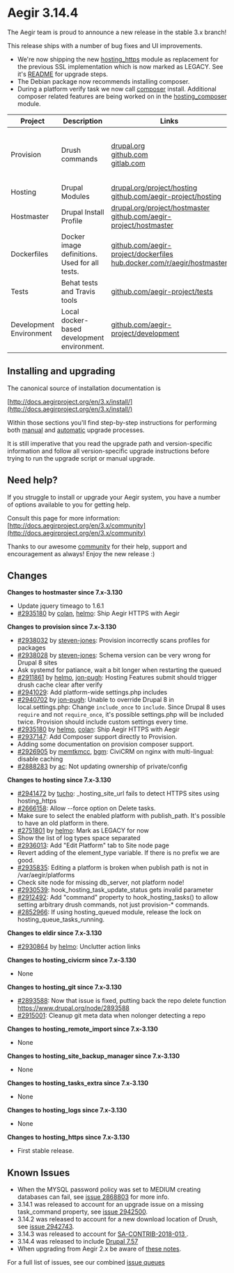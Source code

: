 Aegir 3.14.4
=========

The Aegir team is proud to announce a new release in the stable 3.x branch!

This release ships with a number of bug fixes and UI improvements.


* We're now shipping the new [hosting_https](https://www.drupal.org/project/hosting_https) module as replacement for the previous SSL implementation which is now marked as LEGACY. See it's [README](http://cgit.drupalcode.org/hosting_https/tree/README.md) for upgrade steps.
* The Debian package now recommends installing composer.
* During a platform verify task we now call [composer](https://getcomposer.org/) install. Additional composer related features are being worked on in the [hosting_composer](https://www.drupal.org/project/hosting_composer) module.

| Project   | Description | Links | Status |
|-----------|------------ |-------------------|--------|
| Provision | Drush commands | [drupal.org](https://www.drupal.org/project/provision) <br /> [github.com](https://github.com/aegir-project/provision) <br /> [gitlab.com](https://gitlab.com/aegir/provision)| [![Build Status](https://travis-ci.org/aegir-project/provision.svg?branch=7.x-3.x)](https://travis-ci.org/aegir-project/provision) <br /> [![build status](https://gitlab.com/aegir/provision/badges/7.x-3.x/build.svg)](https://gitlab.com/aegir/provision/)|
| Hosting | Drupal Modules| [drupal.org/project/hosting](https://www.drupal.org/project/hosting) <br /> [github.com/aegir-project/hosting](https://github.com/aegir-project/hosting) | |
| Hostmaster | Drupal Install Profile |[drupal.org/project/hostmaster](https://www.drupal.org/project/hostmaster) <br /> [github.com/aegir-project/hostmaster](https://github.com/aegir-project/hostmaster) | |
| Dockerfiles | Docker image definitions. Used for all tests. | [github.com/aegir-project/dockerfiles](https://github.com/aegir-project/dockerfiles)<br /> [hub.docker.com/r/aegir/hostmaster](https://hub.docker.com/r/aegir/hostmaster) | [![Build Status](https://travis-ci.org/aegir-project/dockerfiles.svg?branch=master)](https://travis-ci.org/aegir-project/dockerfiles) |
| Tests | Behat tests and Travis tools | [github.com/aegir-project/tests](https://github.com/aegir-project/tests) | [![Build Status](https://travis-ci.org/aegir-project/tests.svg?branch=master)](https://travis-ci.org/aegir-project/tests) |
| Development Environment | Local docker-based development environment. | [github.com/aegir-project/development](https://github.com/aegir-project/development) | [![Build Status](https://travis-ci.org/aegir-project/development.svg?branch=master)](https://travis-ci.org/aegir-project/development) |


Installing and upgrading
------------------------

The canonical source of installation documentation is

[http://docs.aegirproject.org/en/3.x/install/](http://docs.aegirproject.org/en/3.x/install/)

Within those sections you'll find step-by-step instructions for performing both [manual](/install/upgrade/#manual-upgrade) and [automatic](/install/upgrade/#upgrades-with-upgradesh-script) upgrade processes.

It is still imperative that you read the upgrade path and version-specific information and follow all version-specific upgrade instructions before trying to run the upgrade script or manual upgrade.


Need help?
----------

If you struggle to install or upgrade your Aegir system, you have a number of options available to you for getting help.

Consult this page for more information: [http://docs.aegirproject.org/en/3.x/community](http://docs.aegirproject.org/en/3.x/community)

Thanks to our awesome [community](http://docs.aegirproject.org/en/3.x/community) for their help, support and encouragement as always! Enjoy the new release :)


Changes
-------

**Changes to hostmaster since 7.x-3.130**

* Update jquery timeago to 1.6.1
* [#2935180](https://www.drupal.org/node/2935180) by [colan](https://www.drupal.org/u/colan), [helmo](https://www.drupal.org/u/helmo): Ship Aegir HTTPS with Aegir


**Changes to provision since 7.x-3.130**

* [#2938032](https://www.drupal.org/node/2938032) by [steven-jones](https://www.drupal.org/u/steven-jones): Provision incorrectly scans profiles for packages
* [#2938028](https://www.drupal.org/node/2938028) by [steven-jones](https://www.drupal.org/u/steven-jones): Schema version can be very wrong for Drupal 8 sites
* Ask systemd for patiance, wait a bit longer when restarting the queued
* [#2911861](https://www.drupal.org/node/2911861) by [helmo](https://www.drupal.org/u/helmo), [jon-pugh](https://www.drupal.org/u/jon-pugh): Hosting Features submit should trigger drush cache clear after verify
* [#2941029](https://www.drupal.org/node/2941029): Add platform-wide settings.php includes
* [#2940702](https://www.drupal.org/node/2940702) by [jon-pugh](https://www.drupal.org/u/jon-pugh): Unable to override Drupal 8 in local.settings.php: Change `include_once` to `include`. Since Drupal 8 uses `require` and not `require_once`, it's possible settings.php will be included twice. Provision should include custom settings every time.
* [#2935180](https://www.drupal.org/node/2935180) by [helmo](https://www.drupal.org/u/helmo), [colan](https://www.drupal.org/u/colan): Ship Aegir HTTPS with Aegir
* [#2937147](https://www.drupal.org/node/2937147): Add Composer support directly to Provision.
* Adding some documentation on provision composer support.
* [#2926905](https://www.drupal.org/node/2926905) by [memtkmcc](https://www.drupal.org/u/memtkmcc), [bgm](https://www.drupal.org/u/bgm): CiviCRM on nginx with multi-lingual: disable caching
* [#2888283](https://www.drupal.org/node/2888283) by [ac](https://www.drupal.org/u/ac): Not updating ownership of private/config


**Changes to hosting since 7.x-3.130**

* [#2941472](https://www.drupal.org/node/2941472) by [tucho](https://www.drupal.org/u/tucho): _hosting_site_url fails to detect HTTPS sites using hosting_https
* [#2666158](https://www.drupal.org/node/2666158): Allow --force option on Delete tasks.
* Make sure to select the enabled platform with publish_path. It's possible to have an old platform in there.
* [#2751801](https://www.drupal.org/node/2751801) by [helmo](https://www.drupal.org/u/helmo): Mark as LEGACY for now
* Show the list of log types space separated
* [#2936013](https://www.drupal.org/node/2936013): Add "Edit Platform" tab to Site node page
* Revert adding of the element_type variable. If there is no prefix we are good.
* [#2935835](https://www.drupal.org/node/2935835): Editing a platform is broken when publish path is not in /var/aegir/platforms
* Check site node for missing db_server, not platform node!
* [#2930539](https://www.drupal.org/node/2930539): hook_hosting_task_update_status gets invalid parameter
* [#2912492](https://www.drupal.org/node/2912492): Add "command" property to hook_hosting_tasks() to allow setting arbitrary drush commands, not just provision-* commands.
* [#2852966](https://www.drupal.org/node/2852966): If using hosting_queued module, release the lock on hosting_queue_tasks_running.



**Changes to eldir since 7.x-3.130**

* [#2930864](https://www.drupal.org/node/2930864) by [helmo](https://www.drupal.org/u/helmo): Unclutter action links


**Changes to hosting_civicrm since 7.x-3.130**

* None


**Changes to hosting_git since 7.x-3.130**

* [#2893588](https://www.drupal.org/node/2893588): Now that issue is fixed, putting back the repo delete function https://www.drupal.org/node/2893588
* [#2915001](https://www.drupal.org/node/2915001): Cleanup git meta data when nolonger detecting a repo



**Changes to hosting_remote_import since 7.x-3.130**

* None


**Changes to hosting_site_backup_manager since 7.x-3.130**

* None


**Changes to hosting_tasks_extra since 7.x-3.130**

* None


**Changes to hosting_logs since 7.x-3.130**

* None


**Changes to hosting_https since 7.x-3.130**

* First stable release.




Known Issues
------------
* When the MYSQL password policy was set to MEDIUM creating databases can fail, see [issue 2868803](https://www.drupal.org/project/hostmaster/issues/2868803) for more info.
* 3.14.1 was released to account for an upgrade issue  on a missing task_command property, see [issue 2942500](https://www.drupal.org/project/hostmaster/issues/2942500).
* 3.14.2 was released to account for a new download location of Drush, see [issue 2942743](https://www.drupal.org/project/provision/issues/2942743).
* 3.14.3 was released to account for [SA-CONTRIB-2018-013 ](https://www.drupal.org/sa-contrib-2018-013).
* 3.14.4 was released to include [Drupal 7.57](https://www.drupal.org/project/drupal/releases/7.57)
* When upgrading from Aegir 2.x be aware of [these notes](../install/upgrade/#major-upgrade-from-aegir-6x-2x).

For a full list of issues, see our combined [issue queues](https://www.drupal.org/project/issues?projects=provision%2C+hosting%2C+eldir%2C+Hostmaster+%28Aegir%29%2C+Aegir+Hosting+Git%2C+Aegir+Hosting+tasks+extra%2C+Aegir+Hosting+Logs%2C+Hosting+Site+Backup+Manager%2C+Aegir+Hosting+Remote+Import%2C+Aegir+Hosting+CiviCRM)
